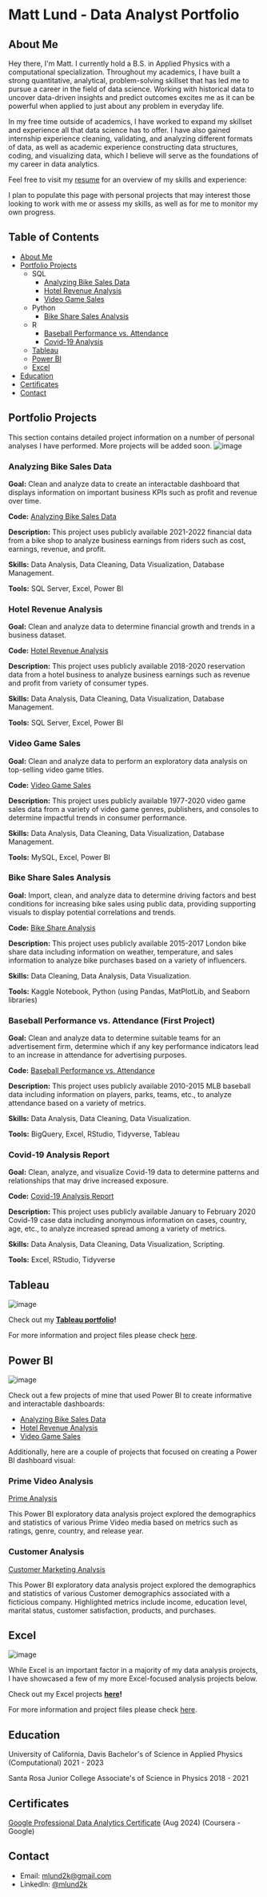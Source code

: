 # Matt Lund - Data Analyst Portfolio

## About Me
Hey there, I'm Matt. I currently hold a B.S. in Applied Physics with a computational specialization. Throughout my academics, I have built a strong quantitative, analytical, problem-solving skillset that has led me to pursue a career in the field of data science. Working with historical data to uncover data-driven insights and predict outcomes excites me as it can be powerful when applied to just about any problem in everyday life.

In my free time outside of academics, I have worked to expand my skillset and experience all that data science has to offer. I have also gained internship experience cleaning, validating, and analyzing different formats of data, as well as academic experience constructing data structures, coding, and visualizing data, which I believe will serve as the foundations of my career in data analytics.

Feel free to visit my [resume](https://github.com/mlund2k/mlund2k.github.io/blob/main/ML%20resume%209_12.pdf) for an overview of my skills and experience:

I plan to populate this page with personal projects that may interest those looking to work with me or assess my skills, as well as for me to monitor my own progress.

## Table of Contents
- [About Me](https://github.com/mlund2k/mlund2k.github.io?tab=readme-ov-file#about-me)
- [Portfolio Projects](https://github.com/mlund2k/mlund2k.github.io?tab=readme-ov-file#portfolio-projects)
  - SQL
    - [Analyzing Bike Sales Data](https://github.com/mlund2k/mlund2k.github.io?tab=readme-ov-file#analyzing-bike-sales-data)
    - [Hotel Revenue Analysis](https://github.com/mlund2k/mlund2k.github.io?tab=readme-ov-file#hotel-revenue-analysis)
    - [Video Game Sales](https://github.com/mlund2k/mlund2k.github.io?tab=readme-ov-file#video-game-sales)
  - Python
    - [Bike Share Sales Analysis](https://github.com/mlund2k/mlund2k.github.io?tab=readme-ov-file#bike-share-sales-analysis)
  - R
    - [Baseball Performance vs. Attendance](https://github.com/mlund2k/mlund2k.github.io?tab=readme-ov-file#baseball-performance-vs-attendance-first-project)
    - [Covid-19 Analysis](https://github.com/mlund2k/mlund2k.github.io?tab=readme-ov-file#covid-19-analysis-report)
  - [Tableau](https://github.com/mlund2k/mlund2k.github.io?tab=readme-ov-file#tableau)
  - [Power BI](https://github.com/mlund2k/mlund2k.github.io?tab=readme-ov-file#power-bi)
  - [Excel](https://github.com/mlund2k/mlund2k.github.io?tab=readme-ov-file#excel)
- [Education](https://github.com/mlund2k/mlund2k.github.io?tab=readme-ov-file#education)
- [Certificates](https://github.com/mlund2k/mlund2k.github.io?tab=readme-ov-file#certificates)
- [Contact](https://github.com/mlund2k/mlund2k.github.io?tab=readme-ov-file#contact)

## Portfolio Projects
This section contains detailed project information on a number of personal analyses I have performed. More projects will be added soon.
![image](https://github.com/user-attachments/assets/fd119eab-0392-47e4-93ac-f9b81d80e81c)


### Analyzing Bike Sales Data

**Goal:** Clean and analyze data to create an interactable dashboard that displays information on important business KPIs such as profit and revenue over time.

**Code:** [Analyzing Bike Sales Data](https://github.com/mlund2k/Analyzing-Bike-Sales-Data)

**Description:** This project uses publicly available 2021-2022 financial data from a bike shop to analyze business earnings from riders such as cost, earnings, revenue, and profit.

**Skills:** Data Analysis, Data Cleaning, Data Visualization, Database Management.

**Tools:** SQL Server, Excel, Power BI  


### Hotel Revenue Analysis

**Goal:** Clean and analyze data to determine financial growth and trends in a business dataset.

**Code:** [Hotel Revenue Analysis](https://github.com/mlund2k/Hotel-Revenue-Analysis)

**Description:** This project uses publicly available 2018-2020 reservation data from a hotel business to analyze business earnings such as revenue and profit from variety of consumer types.

**Skills:** Data Analysis, Data Cleaning, Data Visualization, Database Management.

**Tools:** SQL Server, Excel, Power BI  


### Video Game Sales

**Goal:** Clean and analyze data to perform an exploratory data analysis on top-selling video game titles.

**Code:** [Video Game Sales](https://github.com/mlund2k/Video-Game-Sales)

**Description:** This project uses publicly available 1977-2020 video game sales data from a variety of video game genres, publishers, and consoles to determine impactful trends in consumer performance.

**Skills:** Data Analysis, Data Cleaning, Data Visualization, Database Management.

**Tools:** MySQL, Excel, Power BI  
  


### Bike Share Sales Analysis

**Goal:** Import, clean, and analyze data to determine driving factors and best conditions for increasing bike sales using public data, providing supporting visuals to display potential correlations and trends.

**Code:** [Bike Share Analysis](https://github.com/mlund2k/Bike-Share-Analysis/)

**Description:** This project uses publicly available 2015-2017 London bike share data including information on weather, temperature, and sales information to analyze bike purchases based on a variety of influencers.

**Skills:** Data Cleaning, Data Analysis, Data Visualization.

**Tools:** Kaggle Notebook, Python (using Pandas, MatPlotLib, and Seaborn libraries)



### Baseball Performance vs. Attendance (First Project)

**Goal:** Clean and analyze data to determine suitable teams for an advertisement firm, determine which if any key performance indicators lead to an increase in attendance for advertising purposes.

**Code:** [Baseball Performance vs. Attendance](https://github.com/mlund2k/Project-1-Baseball-Performance-vs.-Attendance)

**Description:** This project uses publicly available 2010-2015 MLB baseball data including information on players, parks, teams, etc., to analyze attendance based on a variety of metrics.

**Skills:** Data Analysis, Data Cleaning, Data Visualization.

**Tools:** BigQuery, Excel, RStudio, Tidyverse, Tableau



### Covid-19 Analysis Report

**Goal:** Clean, analyze, and visualize Covid-19 data to determine patterns and relationships that may drive increased exposure.

**Code:** [Covid-19 Analysis Report](https://github.com/mlund2k/Covid-19-R-Analysis)

**Description:** This project uses publicly available January to February 2020 Covid-19 case data including anonymous information on cases, country, age, etc., to analyze increased spread among a variety of metrics.

**Skills:** Data Analysis, Data Cleaning, Data Visualization, Scripting.

**Tools:** Excel, RStudio, Tidyverse



## Tableau

![image](https://github.com/user-attachments/assets/f421e8d7-1be4-4438-af06-5c757d7175fa)

Check out my **[Tableau portfolio](https://public.tableau.com/app/profile/matt.matt4307/vizzes)!**

For more information and project files please check [here](https://github.com/mlund2k/Tableau-Projects/blob/main/README.md).


## Power BI

![image](https://github.com/user-attachments/assets/87bcb25a-83fd-4be1-854f-7ca33518c2d9)

Check out a few projects of mine that used Power BI to create informative and interactable dashboards:
- [Analyzing Bike Sales Data](https://github.com/mlund2k/Analyzing-Bike-Sales-Data)
- [Hotel Revenue Analysis](https://github.com/mlund2k/Hotel-Revenue-Analysis)
- [Video Game Sales](https://github.com/mlund2k/Video-Game-Sales)

Additionally, here are a couple of projects that focused on creating a Power BI dashboard visual:

### Prime Video Analysis

[Prime Analysis](https://github.com/mlund2k/Prime-Analysis)

This Power BI exploratory data analysis project explored the demographics and statistics of various Prime Video media based on metrics such as ratings, genre, country, and release year.

### Customer Analysis

[Customer Marketing Analysis](https://github.com/mlund2k/Customer-Analysis)

This Power BI exploratory data analysis project explored the demographics and statistics of various Customer demographics associated with a ficticious company. Highlighted metrics include income, education level, marital status, customer satisfaction, products, and purchases.



## Excel

![image](https://github.com/user-attachments/assets/959bb38e-df93-4675-9fcb-6232fe942baf)

While Excel is an important factor in a majority of my data analysis projects, I have showcased a few of my more Excel-focused analysis projects below.


Check out my Excel projects **[here](https://github.com/mlund2k/Excel-Projects)!**


For more information and project files please check [here](https://github.com/mlund2k/Excel-Projects/blob/main/README.md).


## Education
University of California, Davis
Bachelor's of Science in Applied Physics (Computational)
2021 - 2023

Santa Rosa Junior College
Associate's of Science in Physics
2018 - 2021

## Certificates
[Google Professional Data Analytics Certificate](https://www.coursera.org/account/accomplishments/professional-cert/L3QO2FLARU86?utm_campaign=sharing_cta&utm_content=cert_image&utm_medium=certificate&utm_product=prof&utm_source=link) (Aug 2024) (Coursera - Google)

## Contact
- Email: mlund2k@gmail.com
- LinkedIn: [@mlund2k](https://www.linkedin.com/in/mattlund2k)
